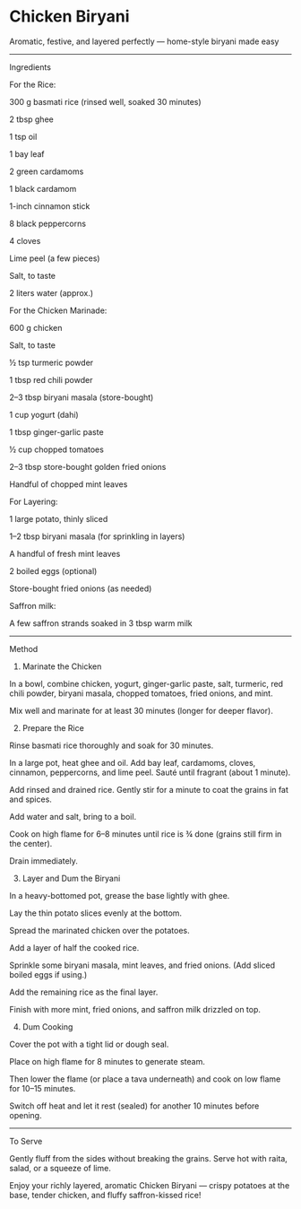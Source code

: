 # Chicken Biryani

Aromatic, festive, and layered perfectly — home-style biryani made easy


---

Ingredients

For the Rice:

300 g basmati rice (rinsed well, soaked 30 minutes)

2 tbsp ghee

1 tsp oil

1 bay leaf

2 green cardamoms

1 black cardamom

1-inch cinnamon stick

8 black peppercorns

4 cloves

Lime peel (a few pieces)

Salt, to taste

2 liters water (approx.)


For the Chicken Marinade:

600 g chicken

Salt, to taste

½ tsp turmeric powder

1 tbsp red chili powder

2–3 tbsp biryani masala (store-bought)

1 cup yogurt (dahi)

1 tbsp ginger-garlic paste

½ cup chopped tomatoes

2–3 tbsp store-bought golden fried onions

Handful of chopped mint leaves


For Layering:

1 large potato, thinly sliced

1–2 tbsp biryani masala (for sprinkling in layers)

A handful of fresh mint leaves

2 boiled eggs (optional)

Store-bought fried onions (as needed)

Saffron milk:

A few saffron strands soaked in 3 tbsp warm milk




---

Method

1. Marinate the Chicken

In a bowl, combine chicken, yogurt, ginger-garlic paste, salt, turmeric, red chili powder, biryani masala, chopped tomatoes, fried onions, and mint.

Mix well and marinate for at least 30 minutes (longer for deeper flavor).


2. Prepare the Rice

Rinse basmati rice thoroughly and soak for 30 minutes.

In a large pot, heat ghee and oil. Add bay leaf, cardamoms, cloves, cinnamon, peppercorns, and lime peel. Sauté until fragrant (about 1 minute).

Add rinsed and drained rice. Gently stir for a minute to coat the grains in fat and spices.

Add water and salt, bring to a boil.

Cook on high flame for 6–8 minutes until rice is ¾ done (grains still firm in the center).

Drain immediately.


3. Layer and Dum the Biryani

In a heavy-bottomed pot, grease the base lightly with ghee.

Lay the thin potato slices evenly at the bottom.

Spread the marinated chicken over the potatoes.

Add a layer of half the cooked rice.

Sprinkle some biryani masala, mint leaves, and fried onions. (Add sliced boiled eggs if using.)

Add the remaining rice as the final layer.

Finish with more mint, fried onions, and saffron milk drizzled on top.


4. Dum Cooking

Cover the pot with a tight lid or dough seal.

Place on high flame for 8 minutes to generate steam.

Then lower the flame (or place a tava underneath) and cook on low flame for 10–15 minutes.

Switch off heat and let it rest (sealed) for another 10 minutes before opening.



---

To Serve

Gently fluff from the sides without breaking the grains. Serve hot with raita, salad, or a squeeze of lime.

Enjoy your richly layered, aromatic Chicken Biryani — crispy potatoes at the base, tender chicken, and fluffy saffron-kissed rice!
